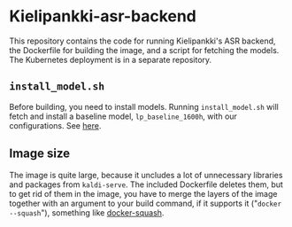 # Kielipankki-asr-backend

This repository contains the code for running Kielipankki's ASR backend, the Dockerfile for building the image, and a script for fetching the models. The Kubernetes deployment is in a separate repository.

## `install_model.sh`

Before building, you need to install models. Running `install_model.sh` will fetch and install a baseline model, `lp_baseline_1600h`, with our configurations. See [here](https://research.aalto.fi/fi/datasets/lahjoita-puhetta-baseline-kaldi-asr-model).

## Image size

The image is quite large, because it uncludes a lot of unnecessary libraries and packages from `kaldi-serve`. The included Dockerfile deletes them, but to get rid of them in the image, you have to merge the layers of the image together with an argument to your build command, if it supports it ("`docker --squash`"), something like [docker-squash](https://github.com/goldmann/docker-squash).
